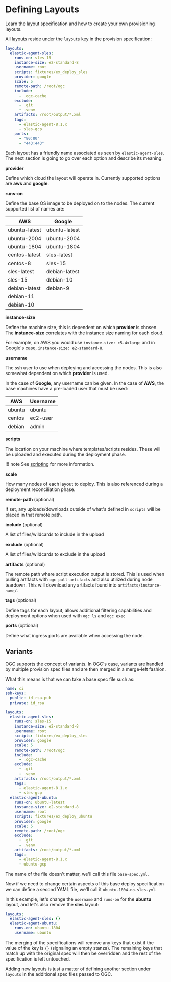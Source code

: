# Defining Layouts

Learn the layout specification and how to create your own provisioning layouts.

All layouts reside under the `layouts` key in the provision specification:

```yaml
layouts:
  elastic-agent-sles: 
    runs-on: sles-15
    instance-size: e2-standard-8
    username: root
    scripts: fixtures/ex_deploy_sles
    provider: google
    scale: 5
    remote-path: /root/ogc
    include:
      - .ogc-cache
    exclude:
      - .git
      - .venv
    artifacts: /root/output/*.xml
    tags:
      - elastic-agent-8.1.x
      - sles-gcp
    ports:
      - "80:80"
      - "443:443"
```

Each layout has a friendly name associated as seen by `elastic-agent-sles`. The next section is going to go over each option and describe its meaning.

**provider**

Define which cloud the layout will operate in. Currently supported options are **aws** and **google**.

**runs-on**

Define the base OS image to be deployed on to the nodes. The current supported list of names are:

| AWS | Google |
| ---- | ----- |
| ubuntu-latest | ubuntu-latest |
| ubuntu-2004   | ubuntu-2004 |
| ubuntu-1804 | ubuntu-1804 |
| centos-latest | sles-latest |
| centos-8 | sles-15 |
| sles-latest | debian-latest |
| sles-15 | debian-10 |
| debian-latest | debian-9 |
| debian-11 | |
| debian-10 | |

**instance-size**

Define the machine size, this is dependent on which **provider** is chosen. The **instance-size** correlates with the instance size naming for each cloud. 

For example, on AWS you would use `instance-size: c5.4xlarge` and in Google's case, `instance-size: e2-standard-8`.

**username**

The ssh user to use when deploying and accessing the nodes. This is also somewhat dependent on which **provider** is used.

In the case of **Google**, any username can be given. In the case of **AWS**, the base machines have a pre-loaded user that must be used:

| AWS | Username |
| ---- | ------- |
| ubuntu | ubuntu |
| centos | ec2-user |
| debian | admin |

**scripts**

The location on your machine where templates/scripts resides. These will be uploaded and executed during the deployment phase.

!!! note 
    See [scripting](user-guide/../scripting.md) for more information.

**scale**

How many nodes of each layout to deploy. This is also referenced during a deployment reconciliation phase.

**remote-path** (optional)

If set, any uploads/downloads outside of what's defined in `scripts` will be placed in that remote path.

**include** (optional)

A list of files/wildcards to include in the upload

**exclude** (optional)

A list of files/wildcards to exclude in the upload

**artifacts** (optional)

The remote path where script execution output is stored. This is used when pulling artifacts with `ogc pull-artifacts` and also utilized during node teardown. This will download any artifacts found into `artifacts/instance-name/`.

**tags** (optional)

Define tags for each layout, allows additional filtering capabilities and deployment options when used with `ogc ls` and `ogc exec`

**ports** (optional)

Define what ingress ports are available when accessing the node.

## Variants

OGC supports the concept of variants. In OGC's case, variants are handled by multiple provision spec files and are then merged in a merge-left fashion.

What this means is that we can take a base spec file such as:

```yaml
name: ci
ssh-keys:
  public: id_rsa.pub
  private: id_rsa

layouts:
  elastic-agent-sles: 
    runs-on: sles-15
    instance-size: e2-standard-8
    username: root
    scripts: fixtures/ex_deploy_sles
    provider: google
    scale: 5
    remote-path: /root/ogc
    include:
      - .ogc-cache
    exclude:
      - .git
      - .venv
    artifacts: /root/output/*.xml
    tags:
      - elastic-agent-8.1.x
      - sles-gcp
  elastic-agent-ubuntu: 
    runs-on: ubuntu-latest
    instance-size: e2-standard-8
    username: root
    scripts: fixtures/ex_deploy_ubuntu
    provider: google
    scale: 5
    remote-path: /root/ogc
    exclude:
      - .git
      - .venv
    artifacts: /root/output/*.xml
    tags:
      - elastic-agent-8.1.x
      - ubuntu-gcp
```

The name of the file doesn't matter, we'll call this file `base-spec.yml`.

Now if we need to change certain aspects of this base deploy specification we can define a second YAML file, we'll call it `ubuntu-1804-no-sles.yml`. 

In this example, let's change the `username` and `runs-on` for the **ubuntu** layout, and let's also remove the **sles** layout:

```yaml
layouts:
  elastic-agent-sles: {}
  elastic-agent-ubuntu: 
    runs-on: ubuntu-1804
    username: ubuntu
```

The merging of the specifications will remove any keys that exist if the value of the key is `{}` (signaling an empty stanza). The remaining keys that match up with the original spec will then be overridden and the rest of the specification is left untouched.

Adding new layouts is just a matter of defining another section under `layouts` in the additional spec files passed to OGC.